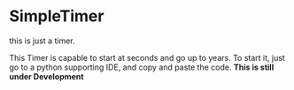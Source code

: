 # SimpleTimer
this is just a timer.

This Timer is capable to start at seconds and go up to years.
To start it, just go to a python supporting IDE, and copy and paste the code.
**This is still under Development**
